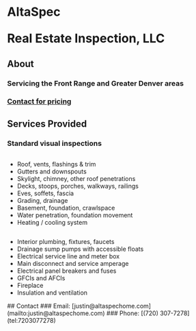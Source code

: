 <link href="style.css" rel="stylesheet" />
<h1>
  <p>AltaSpec</p>
  <p>Real Estate Inspection, LLC</p>
</h1>

## About

### Servicing the Front Range and Greater Denver areas
### [Contact for pricing](#contact)

## Services Provided
### Standard visual inspections
<div class="col-container">
  <div class="column">
    <ul>
        <li>Roof, vents, flashings & trim</li>
        <li>Gutters and downspouts</li>
        <li>Skylight, chimney, other roof penetrations</li>
        <li>Decks, stoops, porches, walkways, railings</li>
        <li>Eves, soffets, fascia</li>
        <li>Grading, drainage</li>
        <li>Basement, foundation, crawlspace</li>
        <li>Water penetration, foundation movement</li>
        <li>Heating / cooling system</li>
    </ul>

  </div>
  
  <div class="column">
    <ul>
        <li>Interior plumbing, fixtures, faucets</li>
        <li>Drainage sump pumps with accessible floats</li>
        <li>Electrical service line and meter box</li>
        <li>Main disconnect and service amperage</li>
        <li>Electrical panel breakers and fuses</li>
        <li>GFCIs and AFCIs</li>
        <li>Fireplace</li>
        <li>Insulation and ventilation</li>
    </ul>
  </div>
</div>
## Contact
### Email: [justin@altaspechome.com](mailto:justin@altaspechome.com)
### Phone: [(720) 307-7278](tel:7203077278)

